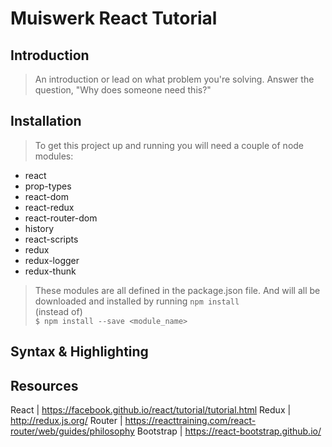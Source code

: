 # Muiswerk React Tutorial

## Introduction

> An introduction or lead on what problem you're solving. Answer the question, "Why does someone need this?"

## Installation

> To get this project up and running you will need a couple of node modules:
 * react 
 * prop-types 
 * react-dom 
 * react-redux 
 * react-router-dom 
 * history
 * react-scripts 
 * redux 
 * redux-logger
 * redux-thunk

> These modules are all defined in the package.json file. And will all be downloaded and installed by running  `npm install` <br /> 
(instead of)<br /> 
`$ npm install --save <module_name>`

## Syntax & Highlighting


## Resources
React     | https://facebook.github.io/react/tutorial/tutorial.html
Redux     | http://redux.js.org/
Router    | https://reacttraining.com/react-router/web/guides/philosophy
Bootstrap | https://react-bootstrap.github.io/

